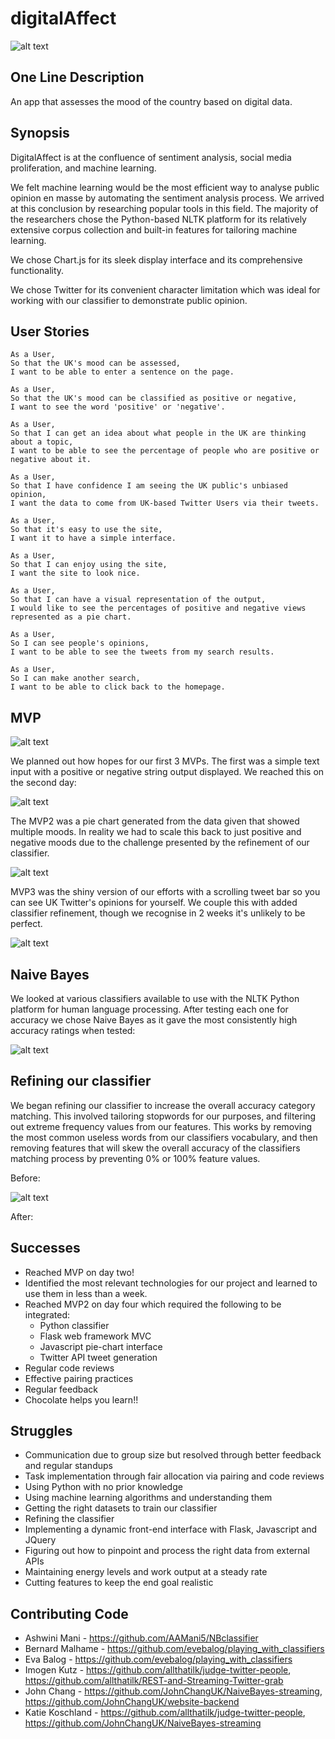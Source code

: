 # digitalAffect

![alt text](/images/da_logo_small.png "digitalAffect logo")

## One Line Description

An app that assesses the mood of the country based on digital data.

## Synopsis

DigitalAffect is at the confluence of sentiment analysis, social media proliferation, and machine learning.

We felt machine learning would be the most efficient way to analyse public opinion en masse by automating the sentiment analysis process. We arrived at this conclusion by researching popular tools in this field. The majority of the researchers chose the Python-based NLTK platform for its relatively extensive corpus collection and built-in features for tailoring machine learning.

We chose Chart.js for its sleek display interface and its comprehensive functionality.

We chose Twitter for its convenient character limitation which was ideal for working with our classifier to demonstrate public opinion.

## User Stories
```
As a User,
So that the UK's mood can be assessed,
I want to be able to enter a sentence on the page.
```
```
As a User,
So that the UK's mood can be classified as positive or negative,
I want to see the word 'positive' or 'negative'.
```
```
As a User,
So that I can get an idea about what people in the UK are thinking about a topic,
I want to be able to see the percentage of people who are positive or negative about it.
```
```
As a User,
So that I have confidence I am seeing the UK public's unbiased opinion,
I want the data to come from UK-based Twitter Users via their tweets.
```
```
As a User,
So that it's easy to use the site,
I want it to have a simple interface.
```
```
As a User,
So that I can enjoy using the site,
I want the site to look nice.
```
```
As a User,
So that I can have a visual representation of the output,
I would like to see the percentages of positive and negative views represented as a pie chart.
```
```
As a User,
So I can see people's opinions,
I want to be able to see the tweets from my search results.
```
```
As a User,
So I can make another search,
I want to be able to click back to the homepage.
```

## MVP

![alt text](/images/DifferentVersions.JPG "MVP diagram")

We planned out how hopes for our first 3 MVPs. The first was a simple text input with a positive or negative string output displayed. We reached this on the second day:

![alt text](/images/negMVP.png "Trump Negative")

The MVP2 was a pie chart generated from the data given that showed multiple moods. In reality we had to scale this back to just positive and negative moods due to the challenge presented by the refinement of our classifier.

![alt text](/images/pie-1.png "MVP2 Pie chart")

MVP3 was the shiny version of our efforts with a scrolling tweet bar so you can see UK Twitter's opinions for yourself. We couple this with added classifier refinement, though we recognise in 2 weeks it's unlikely to be perfect.

![alt text](/images/mvp3.png "MVP3 results page")

## Naive Bayes

We looked at various classifiers available to use with the NLTK Python platform for human language processing. After testing each one for accuracy we chose Naive Bayes as it gave the most consistently high accuracy ratings when tested:

![alt text](/images/naive_bayes_accuracy.png "Naive Bayes accuracy rate")

## Refining our classifier

We began refining our classifier to increase the overall accuracy category matching. This involved tailoring stopwords for our purposes, and filtering out extreme frequency values from our features. This works by removing the most common useless words from our classifiers vocabulary, and then removing features that will skew the overall accuracy of the classifiers matching process by preventing 0% or 100% feature values.

Before:

![alt text](/images/OurTrainedAccuracyBeforeRefinement.png "Before refinement")

After:

## Successes

* Reached MVP on day two!
* Identified the most relevant technologies for our project and learned to use them in less than a week.
* Reached MVP2 on day four which required the following to be integrated:
  * Python classifier
  * Flask web framework MVC
  * Javascript pie-chart interface
  * Twitter API tweet generation
* Regular code reviews
* Effective pairing practices
* Regular feedback
* Chocolate helps you learn!!

## Struggles

* Communication due to group size but resolved through better feedback and regular standups
* Task implementation through fair allocation via pairing and code reviews
* Using Python with no prior knowledge
* Using machine learning algorithms and understanding them
* Getting the right datasets to train our classifier
* Refining the classifier
* Implementing a dynamic front-end interface with Flask, Javascript and JQuery
* Figuring out how to pinpoint and process the right data from external APIs
* Maintaining energy levels and work output at a steady rate
* Cutting features to keep the end goal realistic

## Contributing Code

* Ashwini Mani - https://github.com/AAMani5/NBclassifier
* Bernard Malhame - https://github.com/evebalog/playing_with_classifiers
* Eva Balog - https://github.com/evebalog/playing_with_classifiers
* Imogen Kutz - https://github.com/allthatilk/judge-twitter-people, https://github.com/allthatilk/REST-and-Streaming-Twitter-grab
* John Chang - https://github.com/JohnChangUK/NaiveBayes-streaming, https://github.com/JohnChangUK/website-backend
* Katie Koschland - https://github.com/allthatilk/judge-twitter-people, https://github.com/JohnChangUK/NaiveBayes-streaming
